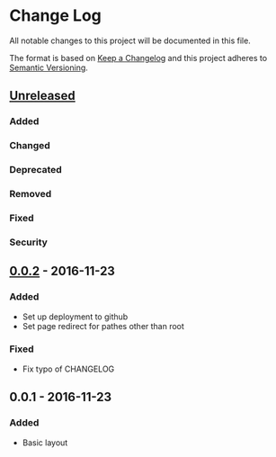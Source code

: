 # Change Log
All notable changes to this project will be documented in this file.

The format is based on [Keep a Changelog](http://keepachangelog.com/) 
and this project adheres to [Semantic Versioning](http://semver.org/).

## [Unreleased]
### Added
### Changed
### Deprecated
### Removed
### Fixed
### Security

## [0.0.2] - 2016-11-23
### Added
- Set up deployment to github
- Set page redirect for pathes other than root

### Fixed
- Fix typo of CHANGELOG

## 0.0.1 - 2016-11-23
### Added
- Basic layout

[Unreleased]: https://github.com/kaddopur/chaojuhuang_personal/compare/v0.0.2...HEAD
[0.0.2]: https://github.com/kaddopur/chaojuhuang_personal/compare/v0.0.1...v0.0.2
